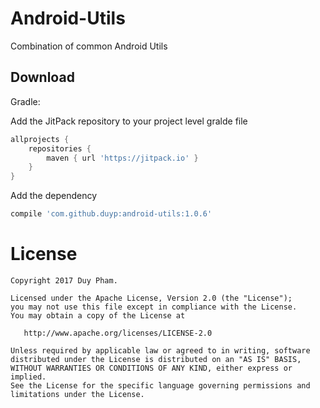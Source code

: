 Android-Utils
========

Combination of common Android Utils

Download
--------

Gradle:

Add the JitPack repository to your project level gralde file

```groovy
allprojects {
    repositories {
        maven { url 'https://jitpack.io' }
    }
}
```
  
Add the dependency

```groovy
compile 'com.github.duyp:android-utils:1.0.6'
```

License
=======

    Copyright 2017 Duy Pham.

    Licensed under the Apache License, Version 2.0 (the "License");
    you may not use this file except in compliance with the License.
    You may obtain a copy of the License at

       http://www.apache.org/licenses/LICENSE-2.0

    Unless required by applicable law or agreed to in writing, software
    distributed under the License is distributed on an "AS IS" BASIS,
    WITHOUT WARRANTIES OR CONDITIONS OF ANY KIND, either express or implied.
    See the License for the specific language governing permissions and
    limitations under the License.
